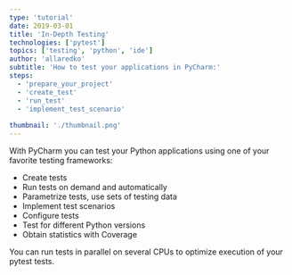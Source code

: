 ```yaml
---
type: 'tutorial'
date: 2019-03-01
title: 'In-Depth Testing'
technologies: ['pytest']
topics: ['testing', 'python', 'ide']
author: 'allaredko'
subtitle: 'How to test your applications in PyCharm:'
steps:
  - 'prepare_your_project'
  - 'create_test'
  - 'run_test'
  - 'implement_test_scenario'
  
thumbnail: './thumbnail.png'
---
```


With PyCharm you can test your Python applications
using one of your favorite testing frameworks:
- Create tests
- Run tests on demand and automatically
- Parametrize tests, use sets of testing data
- Implement test scenarios
- Configure tests
- Test for different Python versions
- Obtain statistics with Coverage

You can run tests in parallel on several CPUs to optimize execution of your pytest tests.



